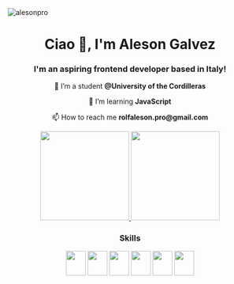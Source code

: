 <p>&nbsp;<img align="center" src="https://github-readme-stats.vercel.app/api?username=alesonpro&show_icons=true&locale=en" alt="alesonpro" /></p>
<div align="center">
  <h1>Ciao 👋, I'm Aleson Galvez</h1>
  <h3>I'm an aspiring frontend developer based in Italy!</h3>

  <div>
    <p>🔭 I’m a student <strong>@University of the Cordilleras</strong></p>
    <p>🌱 I’m learning <strong>JavaScript</strong></p>
    <p>📫 How to reach me <strong>rolfaleson.pro@gmail.com</strong></p>
  </div>

  <div>
    <a href="https://github.com/alesonpro">
    <img height="180em" src="https://github-readme-stats.vercel.app/api?username=alesonpro&show_icons=true&theme=radical&include_all_commits=true&count_private=true"/>
    <img height="180em" src="https://github-readme-stats.vercel.app/api/top-langs/?username=alesonpro&layout=compact&langs_count=7&theme=radical"/>
  </div>

   <div style="display: inline-block">
     <h3>Skills</h3>
     <img src="https://cdn.jsdelivr.net/gh/devicons/devicon/icons/html5/html5-original-wordmark.svg" width="40" height="50" align="center"/>
     <img src="https://cdn.jsdelivr.net/gh/devicons/devicon/icons/css3/css3-original-wordmark.svg" width="40" height="50"  align="center" />
     <img src="https://cdn.jsdelivr.net/gh/devicons/devicon/icons/javascript/javascript-original.svg" width="40" height="50" align="center"  />
     <img src="https://cdn.jsdelivr.net/gh/devicons/devicon/icons/sass/sass-original.svg" width="40" height="50"  align="center"  />
     <img src="https://cdn.jsdelivr.net/gh/devicons/devicon/icons/java/java-original-wordmark.svg" width="40" height="50" align="center" />
     <img src="https://cdn.jsdelivr.net/gh/devicons/devicon/icons/python/python-original-wordmark.svg" width="40" height="50"  align="center"  /> 
  </div>
</div>



 

 








